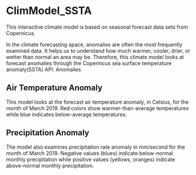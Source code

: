 # ClimModel_SSTA
This interactive climate model is based on seasonal forecast data sets from Copernicus.

In the climate forecasting space, anomalies are often the most frequently examined data. It helps us to understand how much warmer, cooler, drier, or wetter than normal an area may be. Therefore, this climate model looks at forecast anomalies through the Copernicus sea surface temperature anomaly(SSTA) API.
Anomalies 

## Air Temperature Anomaly
This model looks at the forecast air temperature anomaly, in Celsius, for the month of March 2019. Red colors show warmer-than-average temperatures while blue indicates below-average temperatures.

## Precipitation Anomaly
The model also examines precipitation rate anomaly in mm/second for the month of March 2019. Negative values (blues) indicate below-normal monthly precipitation while positive values (yellows, oranges) indicate above-normal monthly precipitation.

